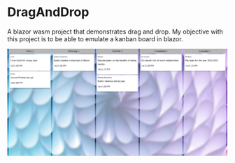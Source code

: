 # DragAndDrop
A blazor wasm project that demonstrates drag and drop. My objective with this project is to be able to emulate 
a kanban board in blazor.

![alt text](https://github.com/BrianKiarieMwaniki/DragAndDrop/blob/develop/kanban-screenshot.PNG)
